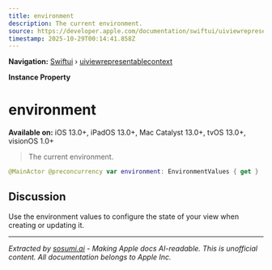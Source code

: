 ```yaml
---
title: environment
description: The current environment.
source: https://developer.apple.com/documentation/swiftui/uiviewrepresentablecontext/environment
timestamp: 2025-10-29T00:14:41.858Z
---
```


**Navigation:** [Swiftui](/documentation/swiftui) › [uiviewrepresentablecontext](/documentation/swiftui/uiviewrepresentablecontext)

**Instance Property**

# environment

**Available on:** iOS 13.0+, iPadOS 13.0+, Mac Catalyst 13.0+, tvOS 13.0+, visionOS 1.0+

> The current environment.

```swift
@MainActor @preconcurrency var environment: EnvironmentValues { get }
```

## Discussion

Use the environment values to configure the state of your view when creating or updating it.

---

*Extracted by [sosumi.ai](https://sosumi.ai) - Making Apple docs AI-readable.*
*This is unofficial content. All documentation belongs to Apple Inc.*
